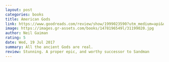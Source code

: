 ```yaml
---
layout: post
categories: books
title: American Gods
link: https://www.goodreads.com/review/show/1999023590?utm_medium=api&utm_source=rss
image: https://images.gr-assets.com/books/1478196549l/31199020.jpg
author: Neil Gaiman
rating: 5
date: Wed, 19 Jul 2017
summary: All the ancient Gods are real.
review: Stunning. A proper epic, and worthy successor to Sandman
---
```




